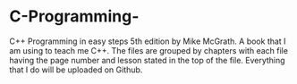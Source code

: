 # C-Programming-
C++ Programming in easy steps 5th edition by Mike McGrath. 
A book that I am using to teach me C++.
The files are grouped by chapters with each file having the page number and lesson stated in the top of the file. 
Everything that I do will be uploaded on Github. 

